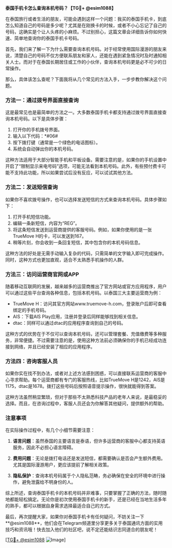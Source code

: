 **泰国手机卡怎么查询本机号码？【TG💪+ @esim1088】**

在泰国旅行或者生活的朋友，可能会遇到这样一个问题：我买的泰国手机卡，到底怎么知道自己的号码是多少呢？尤其是在刚换卡的时候，或者不小心忘记了自己的号码，这确实是个让人头疼的小麻烦。不过别担心，这篇文章会详细告诉你如何快速、简单地查询你的泰国手机卡号码。

首先，我们来了解一下为什么需要查询本机号码。对于经常使用国际漫游的朋友来说，清楚自己的号码不仅方便联系朋友和家人，还能在遇到紧急情况时及时通知相关人士。而对于在泰国长期居住或工作的小伙伴，查询本机号码更是必不可少的日常操作。

那么，具体该怎么查呢？下面我将从几个常见的方法入手，一步步教你解决这个问题。

### 方法一：通过拨号界面直接查询

这是最常见也是最简单的方法之一。大多数泰国手机卡都支持通过拨号界面直接查询本机号码。以下是具体步骤：

1. 打开你的手机拨号界面。
2. 输入以下代码：*#06#
3. 按下拨打键（通常是一个绿色的电话图标）。
4. 系统会自动弹出你的本机号码。

这种方法适用于大部分智能手机和平板设备。需要注意的是，如果你的手机设置中开启了“限制显示来电号码”选项，可能无法看到本机号码。此外，有些预付费卡可能不支持此功能，所以如果尝试后没有反应，可以试试其他方法。

### 方法二：发送短信查询

如果你不喜欢拨号操作，也可以选择发送短信的方式来查询本机号码。具体步骤如下：

1. 打开手机短信功能。
2. 编辑一条新短信，内容为“REG”。
3. 将这条短信发送到运营商提供的客服号码。例如，如果你使用的是一张TrueMove H的卡，可以发送到167。
4. 稍等片刻，你会收到一条回复短信，其中包含你的本机号码信息。

这种方法的好处是无需手动输入复杂的代码，只需简单的文字输入即可完成操作。同时，这种方式也更加直观，适合不太熟悉手机操作的人群。

### 方法三：访问运营商官网或APP

随着移动互联网的发展，越来越多的运营商推出了官方网站或官方应用程序，用户可以通过这些平台查询各种信息，包括本机号码。以泰国三大主要运营商为例：

- TrueMove H：访问其官方网站www.truemove-h.com，登录账户后即可查看绑定的手机号码。
- AIS：下载AIS Play应用，注册并登录后同样能够找到相关信息。
- dtac：同样可以通过dtac的应用程序查询到自己的号码。

这种方式的优势在于不仅可以查询本机号码，还可以管理套餐、充值缴费等多种服务，非常便捷。不过需要注意的是，使用这种方法前必须确保你的手机已经成功连接到网络，并且已经安装了相应的应用程序。

### 方法四：咨询客服人员

如果你实在找不到办法，或者对上述方法感到困惑，可以直接联系运营商的客服中心寻求帮助。每个运营商都有专门的客服热线，比如TrueMove H是1242，AIS是1175，dtac是1678。拨打这些号码后按照语音提示操作，很快就能得到答案。

这种方法虽然稍显繁琐，但对于那些不太熟悉科技产品的老年人来说，是最稳妥的选择。而且，在咨询过程中，客服人员还会为你解答其他疑问，提供额外的帮助。

### 注意事项

在实际操作过程中，有几个小细节需要注意：

1. **语言问题**：虽然泰国的主要语言是泰语，但许多运营商的客服中心都支持英语服务，因此不必担心语言障碍。
   
2. **费用问题**：无论是拨打电话还是发送短信，都需要确认是否会产生额外费用。尤其是国际漫游用户，更应该提前了解相关政策。

3. **隐私保护**：查询本机号码属于个人隐私范畴，务必确保在安全的环境中进行操作，避免泄露给不明身份的人。

综上所述，查询泰国手机卡的本机号码并非难事，只要掌握了正确的方法，随时随地都能轻松搞定。无论你是初次使用泰国手机卡的新手，还是已经在当地生活多年的熟手，都可以根据自身需求选择最适合自己的方式。

最后，再次提醒大家，如果你对泰国手机卡有任何疑问，不妨关注一下**@esim1088**，他们会在Telegram频道里分享更多关于泰国通讯方面的实用技巧和资讯哦！快去加入他们的社区吧，说不定还能结识志同道合的朋友呢！

[[TG💪+ @esim1088](https://t.me/s/esim1088) ![Image](https://i.postimg.cc/4NQfJmqS/Snipaste-2025-05-13-00-14-12.png)]